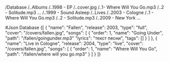 /Database
	/..Albums
		/..1998 - EP
			/..cover.jpg
			/..1- Where Will You Go.mp3
			/..2 - Solitude.mp3
			...
		/..1999 - Sound Asleep
	/..Lives
		/..2003 - Cologne
			/..1 - Where Will You Go.mp3
			/..2 - Solitude.mp3
		/..2009 - New York
			...
			
#Json Database
{[
	{
		"name": "Fallen",
		"release": 2003,
		"type": "full",
		"cover": "/covers/fallen.jpg",
		"songs": [
			{
				"order": 1,
				"name": "Going Under",
				"path": "/fallen/goingunder.mp3"
				"lyrics": "текст песни",
				"tags": []
			}
		]
	},
	{
		"name": "Live in Cologne",
		"release": 2004,
		"type": "live",
		"cover": "/covers/fallen.jpg",
		"songs": [
			{
				"order": 1,
				"name": "Where Will You Go",
				"path": "/fallen/where will you go.mp3"
			}
		]
	}
]}
	